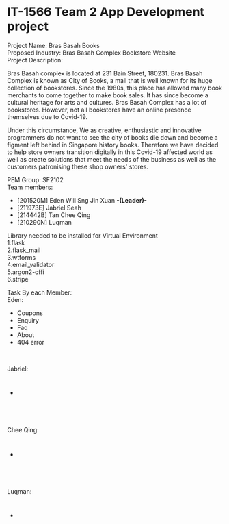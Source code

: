 # IT-1566 Team 2 App Development project
Project Name: Bras Basah Books <br />
Proposed Industry: Bras Basah Complex Bookstore Website <br />
Project Description: <br />

Bras Basah complex is located at 231 Bain Street, 180231. 
Bras Basah Complex is known as City of Books, a mall that is well known for its huge collection of bookstores. Since the 1980s, this place has allowed many book merchants to come together to make book sales. It has since become a cultural heritage for arts and cultures. 
Bras Basah Complex has a lot of bookstores. However, not all bookstores have an online presence themselves due to Covid-19. 

Under this circumstance, We as creative, enthusiastic and innovative programmers do not want to see the city of books die down and become a figment left behind in Singapore history books. Therefore we have decided to help store owners transition digitally in this Covid-19 affected world as well as create solutions that meet the needs of the business as well as the customers patronising these shop owners' stores.

PEM Group: SF2102 <br/>
Team members: <br /> 

- [201520M]  Eden Will Sng Jin Xuan <b> -(Leader)-</b>
- [211973E]  Jabriel Seah
- [214442B]  Tan Chee Qing
- [210290N]  Luqman
 

Library needed to be installed for Virtual Environment <br />
1.flask <br />
2.flask_mail  <br />
3.wtforms  <br />
4.email_validator <br />
5.argon2-cffi  <br />
6.stripe <br />

Task By each Member: <br/>
Eden: <br/>
- Coupons
- Enquiry
- Faq
- About
- 404 error
<br/>

Jabriel: <br/>
- #
<br/>

Chee Qing: <br/>
- #
<br/>

Luqman: <br/>
- #
<br/>
